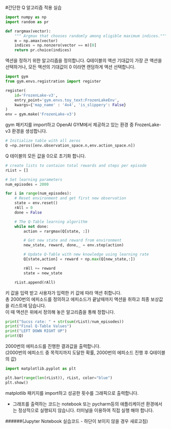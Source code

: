#간단한 Q 알고리즘 적용 실습


```python
import numpy as np
import random as pr

def rargmax(vector):
    """ Argmax that chooses randomly among eligible maximum indices."""
    m = np.amax(vector)
    indices = np.nonzero(vector == m)[0]
    return pr.choice(indices)
```

액션을 정하기 위한 알고리즘을 정의합니다. Q테이블의 액션 기대값이 가장 큰 액션을 선택하거나, 모든 액션의 기대값이 0 이라면 랜덤하게 액션 선택합니다.


```python
import gym
from gym.envs.registration import register

register(
    id='FrozenLake-v3',
    entry_point='gym.envs.toy_text:FrozenLakeEnv',
    kwargs={'map_name' : '4x4', 'is_slippery': False}
)
env = gym.make('FrozenLake-v3')
```

gym 패키지를 import하고 OpenAI GYM에서 제공하고 있는 환경 중 FrozenLake-v3 환경을 생성합니다.


```python
# Initialize table with all zeros
Q =np.zeros([env.observation_space.n,env.action_space.n])
```

Q 테이블의 모든 값을 0으로 초기화 합니다.  


```python
# create lists to contaion total rewards and steps per episode
rList = []

# Set learning parameters
num_episodes = 2000

for i in range(num_episodes):
    # Reset environment and get first new observation
    state = env.reset()
    rAll = 0
    done = False

    # The Q-Table learning algorithm
    while not done:
        action = rargmax(Q[state, :])

        # Get new state and reward from environment
        new_state, reward, done,_ = env.step(action)

        # Update Q-Table with new knowledge using learning rate
        Q[state,action] = reward + np.max(Q[new_state,:])

        rAll += reward
        state = new_state

    rList.append(rAll)
```

키 값을 입력 받고 사용자가 입력한 키 값에 따라 액션 취합니다.  
총 2000번의 에피소드를 정의하고 에피소드가 끝날때까지 액션을 취하고 최종 보상값을 리스트에 담습니다.  
이 때 액션은 위에서 정의해 놓은 알고리즘을 통해 정합니다.


```python
print("Sucss rate: " + str(sum(rList)/num_episodes))
print("Final Q-Table Values")
print("LEFT DOWN RIGHT UP")
print(Q)
```

2000번의 에피소드를 진행한 결과값을 출력합니다.  
(2000번의 에피소드 중 목적지까지 도달한 확률, 2000번의 에피소드 진행 후 Q테이블의 값)


```python
import matplotlib.pyplot as plt

plt.bar(range(len(rList)), rList, color="blue")
plt.show()
```

matplotlib 패키지를 import하고 성공한 횟수를 그래픽으로 출력합니다.  
* 그래프를 출력하는 코드는 notebook 또는 pycharm등의 애플리케이션 환경에서는 정상적으로 실행되지 않습니다. 터미널을 이용하여 직접 실행 해야 합니다.

######(Jupyter Notebook 실습코드 - 하단이 보이지 않을 경우 새로고침)
<script src="https://gist.github.com/rygh4775/1f502f134bcd8601a910840e1c8a4563.js"></script>
